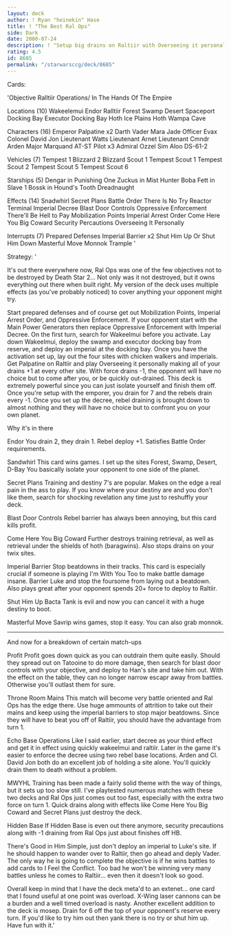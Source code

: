 ```yaml
---
layout: deck
author: ! Ryan "heinekin" Hase
title: ! "The Best Ral Ops"
side: Dark
date: 2000-07-24
description: ! "Setup big drains on Raltiir with Overseeing it personally on the palpatine.  Crush your opponent in battle everywhere."
rating: 4.5
id: 8685
permalink: "/starwarsccg/deck/8685"
---
```

Cards: 

'Objective
Ralltiir Operations/ In The Hands Of The Empire

Locations (10)
Wakeelemui
Endor
Ralltiir
Forest
Swamp
Desert
Spaceport Docking Bay
Executor Docking Bay
Hoth Ice Plains
Hoth Wampa Cave

Characters (16)
Emperor Palpatine x2
Darth Vader
Mara Jade
Officer Evax
Colonel David Jon
Lieutenant Watts
Lieutenant Arnet
Lieutenant Cmndr Arden
Major Marquand
AT-ST Pilot x3
Admiral Ozzel
Sim Aloo
DS-61-2

Vehicles (7)
Tempest 1
Blizzard 2
Blizzard Scout 1
Tempest Scout 1
Tempest Scout 2
Tempest Scout 5
Tempest Scout 6

Starships (5)
Dengar in Punishing One
Zuckus in Mist Hunter
Boba Fett in Slave 1
Bossk in Hound's Tooth
Dreadnaught

Effects (14)
Snadwhirl
Secret Plans
Battle Order
There Is No Try
Reactor Terminal
Imperial Decree
Blast Door Controls
Oppressive Enforcement
There'll Be Hell to Pay
Mobilization Points
Imperial Arrest Order
Come Here You Big Coward
Security Percautions
Overseeing It Personally

Interrupts (7)
Prepared Defenses
Imperial Barrier x2
Shut Him Up Or Shut Him Down
Masterful Move
Monnok
Trample
'

Strategy: '

It's out there everywhere now, Ral Ops was one of the few objectives not to be destroyed by Death Star 2... Not only was it not destroyed, but it owns everything out there when built right.  My version of the deck uses multiple effects (as you've probably noticed) to cover anything your opponent might try.

Start prepared defenses and of course get out Mobilization Points, Imperial Arrest Order, and Oppressive Enforcement.  If your opponent start with the Main Power Generators then replace Oppressive Enforcement with Imperial Decree.	On the first turn, search for Wakeelmui before you activate.  Lay down Wakeelmui, deploy the swamp and executor docking bay from reserve, and deploy an imperial at the docking bay.  Once you have the activation set up, lay out the four sites with chicken walkers and imperials.  Get Palpatine on Raltiir and play Overseeing it personally making all of your drains +1 at every other site.  With force drains -1, the opponent will have no choice but to come after you, or be quickly out-drained.  This deck is extremely powerful since you can just isolate yourself and finish them off.  Once you're setup with the emporer, you drain for 7 and the rebels drain every -1.  Once you set up the decree, rebel draining is brought down to almost nothing and they will have no choice but to confront you on your own planet.

Why it's in there

Endor	You drain 2, they drain 1.  Rebel deploy +1.  Satisfies Battle Order requirements.

Sandwhirl  This card wins games.  I set up the sites Forest, Swamp, Desert, D-Bay  You basically isolate your opponent to one side of the planet.

Secret Plans  Training and destiny 7's are popular.  Makes on the edge a real pain in the ass to play.  If you know where your destiny are and you don't like them, search for shocking revelation any time just to reshuffly your deck.

Blast Door Controls  Rebel barrier has always been annoying, but this card kills profit.

Come Here You Big Coward  Further destroys training retrieval, as well as retrieval under the shields of hoth	(baragwins).  Also stops drains on your twix sites.

Imperial Barrier  Stop beatdowns in their tracks.  This card is especially crucial if someone is playing I'm With You Too to make battle damage insane.  Barrier Luke and stop the foursome from laying out a beatdown.  Also plays great after your opponent spends 20+ force to deploy to Raltiir.

Shut Him Up  Bacta Tank is evil and now you can cancel it with a huge destiny to boot.

Masterful Move  Savrip wins games, stop it easy.  You can also grab monnok.

*******

And now for a breakdown of certain match-ups

Profit  Profit goes down quick as you can outdrain them quite easily.	Should they spread out on Tatooine to do more damage, then search for blast door controls with your objective, and deploy to Han's site and take him out.  With the effect on the table, they can no longer narrow escapr away from battles.  Otherwise you'll outlast them for sure.

Throne Room Mains  This match will become very battle oriented and Ral Ops has the edge there.  Use huge ammounts of attrition to take out their mains and keep using the imperial barriers to stop major beatdowns.  Since they will have to beat you off of Raltiir, you should have the advantage from turn 1.

Echo Base Operations  Like I said earlier, start decree as your third effect and get it in effect using quickly wakeelmui and raltiir.  Later in the game it's easier to enforce the decree using two rebel base locations.  Arden and Cl. David Jon both do an excellent job of holding a site alone.  You'll quickly drain them to death without a problem.

MWYHL	Training has been made a fairly solid theme with the way of things, but it sets up too slow still.  I've playtested numerous matches with these two decks and Ral Ops just comes out too fast, especially with the extra two force on turn 1.	Quick drains along with effects like Come Here You Big Coward and Secret Plans just destroy the deck.

Hidden Base  If Hidden Base is even out there anymore, security precautions along with -1 draining from Ral Ops just about finishes off HB.

There's Good in Him  Simple, just don't deploy an imperial to Luke's site.	If he should happen to wander over to Raltiir, then go ahead and deply Vader.  The only way he is going to complete the objective is if he wins battles to add cards to I Feel the Conflict.  Too bad he won't be winning very many battles unless he comes to Raltiir... even then it doesn't look so good.

Overall keep in mind that I have the deck meta'd to an extenet... one card that I found useful at one point was overload.  X-Wing laser cannons can be a burden and a well timed overload is nasty.  Another excellent addition to the deck is mosep.	Drain for 6 off the top of your opponent's reserve every turn.  If you'd like to try him out then yank there is no try or shut him up.  Have fun with it.'

